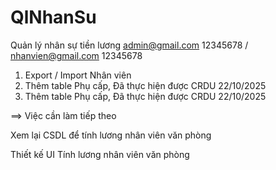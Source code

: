 # QlNhanSu

Quản lý nhân sự tiền lương
admin@gmail.com  12345678 / nhanvien@gmail.com  12345678

1. Export / Import Nhân viên
2. Thêm table Phụ cấp, Đã thực hiện được CRDU 22/10/2025
3. Thêm table Phụ cấp, Đã thực hiện được CRDU 22/10/2025

==> Việc cần làm tiếp theo 

Xem lại CSDL để tính lương nhân viên văn phòng

Thiết kế UI Tính lương nhân viên văn phòng
